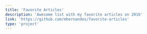 ```yaml
---
title: 'Favorite Articles'
description: 'Awesome list with my favorite articles on 2016'
link: 'https://github.com/mhernandes/favorite-articles'
type: 'project'
---
```

